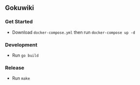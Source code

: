 ## Gokuwiki

### Get Started
- Download `docker-compose.yml` then run `docker-compose up -d`

### Development
- Run `go build`

### Release
- Run `make`
